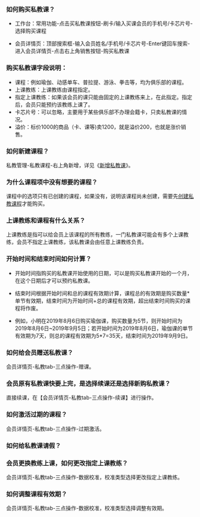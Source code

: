 ### 如何购买私教课？

- 工作台：常用功能-点击买私教课按钮-刷卡/输入买课会员的手机号/卡芯片号-选择购买课程


- 会员详情页：顶部搜索框-输入会员姓名/手机号/卡芯片号-Enter键回车搜索-进入会员详情页-点击右上角销售按钮-购买私教课 

### 购买私教课字段说明：

- 课程：例如瑜伽、动感单车、普拉提、游泳、拳击等，均为俱乐部的课程。
- 上课教练：上课教练由课程指定。
- 指定上课教练：如果该会员的课只能由固定的上课教练来上，在此指定。指定后，会员只能预约该教练上课了。
- 卡芯片号：可以忽略，主要用于某些俱乐部不办理会籍卡，只卖私教课的情况。
- 溢价：标价1000的商品（卡、课等)卖1200，就是溢价200，也就是涨价销售。

### 如何新建课程？

私教管理-私教课程-右上角新增，详见《[新增私教课](https://alanfit.github.io/AlanHelpDoc/阿懒工作室版本/私教课/新增私教课)》。

### 为什么课程项中没有想要的课程？

课程中的选项只有已创建的课程，如果没有，说明该课程尚未创建，需要先[创建私教课程](https://alanfit.github.io/AlanHelpDoc/阿懒工作室版本/私教课/新增私教课)才能购买。

### 上课教练和课程有什么关系？

上课教练是指可以给会员上该课程的所有教练，一门私教课可能会有多个上课教练，会员不指定上课教练，该私教课会由任意上课教练负责。

### 开始时间和结束时间如何计算？

- 开始时间指购买的私教课开始使用的日期，可以是购买私教课开始的一个月，在这个日期后才可以预约私教课。

- 结束时间根据开始时间和总的课程有效期计算，课程总的有效期是购买数量*单节有效期，结束时间为开始时间+总的课程有效期，超出结束时间购买的课程将作废。

- 例如，小明在2019年8月6日购买瑜伽课，购买数量为5节，则开始时间为2019年8月6日~2019年9月5日；若开始时间为2019年8月6日，瑜伽课的单节有效期为7天，则总的课程有效期为5*7=35天，结束时间为2019年9月9日。


### 如何给会员赠送私教课？

会员详情页-私教tab-三点操作-赠课。

### 会员原有私教课快要上完，是选择续课还是选择新购私教课？

直接续课，在【会员详情页-私教tab-三点操作-续课】进行操作。

### 如何激活过期的课程？

会员详情页-私教tab-三点操作-过期激活。

### 如何给私教课请假？



### 会员更换教练上课，如何更改指定上课教练？

会员详情页-私教tab-三点操作-数据校准，校准类型选择更改指定上课教练。

### 如何调整课程有效期？

会员详情页-私教tab-三点操作-数据校准，校准类型选择调整有效期。

